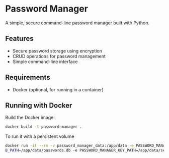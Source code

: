 # Password Manager

A simple, secure command-line password manager built with Python.

## Features

- Secure password storage using encryption
- CRUD operations for password management
- Simple command-line interface

## Requirements

- Docker (optional, for running in a container)

## Running with Docker

Build the Docker image:
```bash
docker build -t password-manager .
```


To run it with a persistent volume
```bash
docker run -it --rm -v password_manager_data:/app/data -e PASSWORD_MANAGER_D
B_PATH=/app/data/passwords.db -e PASSWORD_MANAGER_KEY_PATH=/app/data/secret.key password_manager
```
